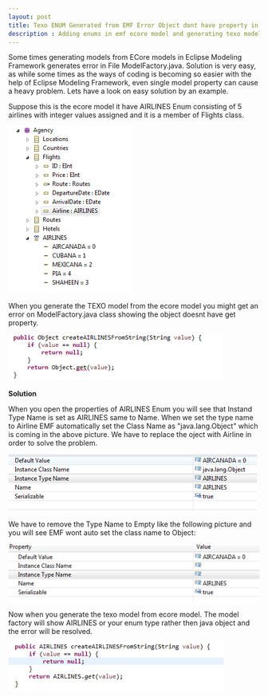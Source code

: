 ```yaml
---
layout: post
title: Texo ENUM Generated from EMF Error Object dont have property in ModelFactory 
description : Adding enums in emf ecore model and generating texo models from enums generate errors as object could not be recognized in java modelFactory class.
---
```


Some times generating models from ECore models in Eclipse Modeling Framework generates error in File ModelFactory.java. Solution is very easy, as while some times as the ways of coding is becoming so easier with the help of Eclipse Modeling Framework, even single model property can cause a heavy problem.
Lets have a look on easy solution by an example.


Suppose this is the ecore model it have AIRLINES Enum consisting of 5 airlines with integer values assigned and it is a member of Flights class.

![Ecore Model](/img/texo_enums_1.PNG)

When you generate the TEXO model from the ecore model you might get an error on ModelFactory.java class showing the object doesnt have get property.

![Model Factory Error](/img/texo_enums_4.PNG)

<strong>Solution</strong>

When you open the properties of AIRLINES Enum you will see that Instand Type Name is set as AIRLINES same to Name. When we set the type name to Airline EMF automatically set the Class Name as "java.lang.Object" which is coming in the above picture. We have to replace the oject with Airline in order to solve the problem.

![Enum Property](/img/texo_enums_2.PNG)


We have to remove the Type Name to Empty like the following picture and you will see EMF wont auto set the class name to Object:

![Enum Property Solution](/img/texo_enums_5.PNG)

Now when you generate the texo model from ecore model. The model factory will show AIRLINES or your enum type rather then java object and the error will be resolved.

![Enum Property Solution](/img/texo_enums_6.PNG)

